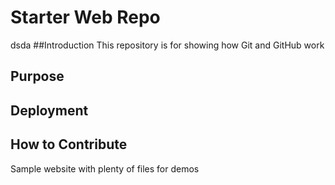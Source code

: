 # Starter Web Repo
dsda
##Introduction
This repository is for showing how Git and GitHub work

## Purpose

## Deployment

## How to Contribute

Sample website with plenty of files for demos